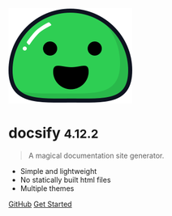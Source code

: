 ![logo](_media/icon.svg)

# docsify <small>4.12.2</small>

> A magical documentation site generator.

- Simple and lightweight
- No statically built html files
- Multiple themes

[GitHub](https://github.com/docsifyjs/docsify/)
[Get Started](#首页)

<!-- 背景图片 -->
<!-- ![](_media/bg.png) -->

<!-- 背景色 -->
<!-- ![color](#f0f0f0) -->